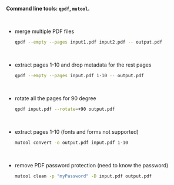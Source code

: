 <br><br>

**Command line tools: `qpdf`, `mutool`.**

<br>

* merge multiple PDF files
	```bash
	qpdf --empty --pages input1.pdf input2.pdf -- output.pdf
	```

<br>

* extract pages 1-10 and drop metadata for the rest pages
	```bash
	qpdf --empty --pages input.pdf 1-10 -- output.pdf
	```

<br>

* rotate all the pages for 90 degree
	```bash
	qpdf input.pdf --rotate=+90 output.pdf
	```

<br>

* extract pages 1-10 (fonts and forms not supported)
	```bash
	mutool convert -o output.pdf input.pdf 1-10
	```	

<br>

* remove PDF password protection (need to know the password)
	```bash
	mutool clean -p "myPassword" -D input.pdf output.pdf
	```
	
